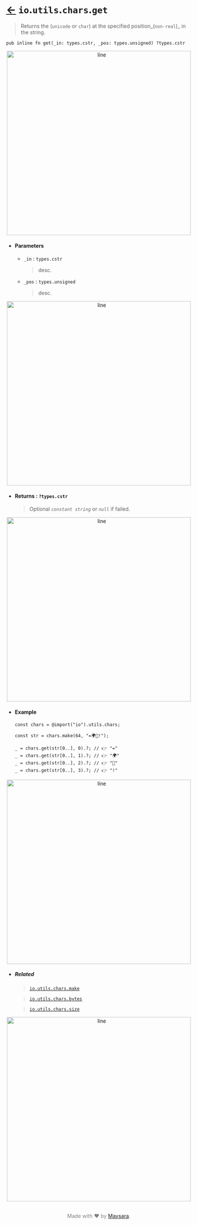 # [←](../readme.md) `io`.`utils`.`chars`.`get`

> Returns the (`unicode` or `char`) at the specified position_(`non-real`)_ in the string.

```zig
pub inline fn get(_in: types.cstr, _pos: types.unsigned) ?types.cstr
```


<div align="center">
<img src="https://raw.githubusercontent.com/Super-ZIG/io/refs/heads/main/docs/dist/img/md/line.png" alt="line" style="width:500px;"/>
</div>

- #### Parameters

    - `_in` : `types.cstr`

        > desc.

    - `_pos` : `types.unsigned`

        > desc.


<div align="center">
<img src="https://raw.githubusercontent.com/Super-ZIG/io/refs/heads/main/docs/dist/img/md/line.png" alt="line" style="width:500px;"/>
</div>

- #### Returns : `?types.cstr`

    > Optional _`constant string`_ or _`null`_ if failed.

<div align="center">
<img src="https://raw.githubusercontent.com/Super-ZIG/io/refs/heads/main/docs/dist/img/md/line.png" alt="line" style="width:500px;"/>
</div>

- #### Example

    ```zig
    const chars = @import("io").utils.chars;
    ```

    ```zig
    const str = chars.make(64, "=🌍🌟!");

    _ = chars.get(str[0..], 0).?; // 👉 "="
    _ = chars.get(str[0..], 1).?; // 👉 "🌍"
    _ = chars.get(str[0..], 2).?; // 👉 "🌟"
    _ = chars.get(str[0..], 3).?; // 👉 "!"
    ```


<div align="center">
<img src="https://raw.githubusercontent.com/Super-ZIG/io/refs/heads/main/docs/dist/img/md/line.png" alt="line" style="width:500px;"/>
</div>

- ##### Related

  > [`io.utils.chars.make`](./make.md)

  > [`io.utils.chars.bytes`](./bytes.md)

  > [`io.utils.chars.size`](./size.md)

<div align="center">
<img src="https://raw.githubusercontent.com/Super-ZIG/io/refs/heads/main/docs/dist/img/md/line.png" alt="line" style="width:500px;"/>
</div>

<p align="center" style="color:grey;"><br />Made with ❤️ by <a href="http://github.com/maysara-elshewehy" target="blank">Maysara</a>.</p>